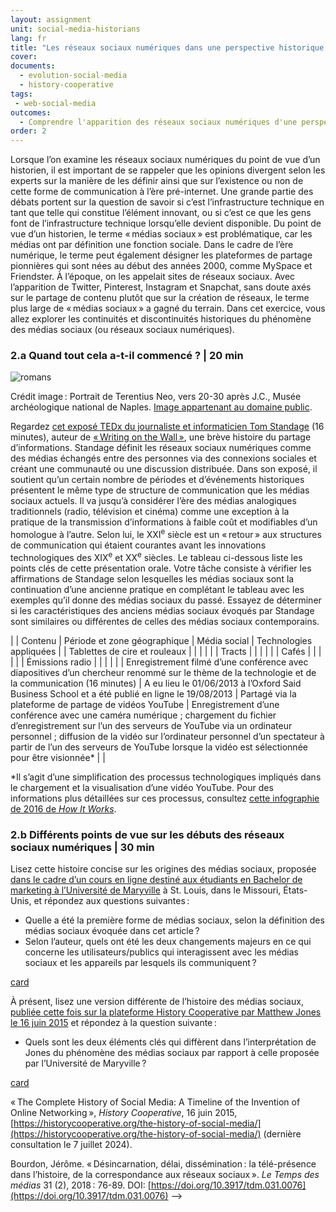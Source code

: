 ```yaml
---
layout: assignment
unit: social-media-historians
lang: fr
title: "Les réseaux sociaux numériques dans une perspective historique "
cover:
documents:
  - evolution-social-media
  - history-cooperative
tags:
 - web-social-media
outcomes:
  - Comprendre l'apparition des réseaux sociaux numériques d'une perspective historique
order: 2
---
```

Lorsque l’on examine les réseaux sociaux numériques du point de vue d’un historien, il est important de se rappeler que les opinions divergent selon les experts sur la manière de les définir ainsi que sur l’existence ou non de cette forme de communication à l’ère pré-internet. Une grande partie des débats portent sur la question de savoir si c’est l’infrastructure technique en tant que telle qui constitue l’élément innovant, ou si c’est ce que les gens font de l’infrastructure technique lorsqu’elle devient disponible. Du point de vue d’un historien, le terme «&#x202F;médias sociaux&#x202F;» est problématique, car les médias ont par définition une fonction sociale. Dans le cadre de l’ère numérique, le terme peut également désigner les plateformes de partage pionnières qui sont nées au début des années 2000, comme MySpace et Friendster. À l’époque, on les appelait sites de réseaux sociaux. Avec l’apparition de Twitter, Pinterest, Instagram et Snapchat, sans doute axés sur le partage de contenu plutôt que sur la création de réseaux, le terme plus large de «&#x202F;médias sociaux&#x202F;» a gagné du terrain. Dans cet exercice, vous allez explorer les continuités et discontinuités historiques du phénomène des médias sociaux (ou réseaux sociaux numériques).

<!-- more -->
<!-- briefing-student -->

### 2.a Quand tout cela a-t-il commencé ? | 20 min
<!-- section-contents -->
![romans](../../../assets/images/social-media/romans.png)


Crédit image&#x202F;: Portrait de Terentius Neo, vers 20-30 après J.C., Musée archéologique national de Naples. [Image appartenant au domaine public](https://www.museoarcheologiconapoli.it/en/room-and-sections-of-the-exhibition/frescoes/).

Regardez [cet exposé TEDx du journaliste et informaticien Tom Standage](https://youtu.be/ixsridS3qVs) (16 minutes), auteur de [«&#x202F;Writing on the Wall&#x202F;»](https://worldcat.org/fr/title/827256877), une brève histoire du partage d’informations. Standage définit les réseaux sociaux numériques comme des médias échangés entre des personnes via des connexions sociales et créant une communauté ou une discussion distribuée. Dans son exposé, il soutient qu’un certain nombre de périodes et d’événements historiques présentent le même type de structure de communication que les médias sociaux actuels. Il va jusqu’à considérer l’ère des médias analogiques traditionnels (radio, télévision et cinéma) comme une exception à la pratique de la transmission d’informations à faible coût et modifiables d’un homologue à l’autre. Selon lui, le XXI<sup>e</sup> siècle est un «&#x202F;retour&#x202F;» aux structures de communication qui étaient courantes avant les innovations technologiques des XIX<sup>e</sup> et XX<sup>e</sup> siècles.
Le tableau ci-dessous liste les points clés de cette présentation orale. Votre tâche consiste à vérifier les affirmations de Standage selon lesquelles les médias sociaux sont la continuation d’une ancienne pratique en complétant le tableau avec les exemples qu’il donne des médias sociaux du passé. Essayez de déterminer si les caractéristiques des anciens médias sociaux évoqués par Standage sont similaires ou différentes de celles des médias sociaux contemporains.


| | Contenu | Période et zone géographique | Média social | Technologies appliquées |
| Tablettes de cire et rouleaux	|  |  |  |  |
| Tracts |  |  |  |  |
| Cafés |  |  |  |  |
| Émissions radio |  |  |  |  |
| Enregistrement filmé d’une conférence avec diapositives d’un chercheur renommé sur le thème de la technologie et de la communication (16 minutes)  | A eu lieu le 01/06/2013 à l’Oxford Said Business School et a été publié en ligne le 19/08/2013 | Partagé via la plateforme de partage de vidéos YouTube | Enregistrement d’une conférence avec une caméra numérique ; chargement du fichier d’enregistrement sur l’un des serveurs de YouTube via un ordinateur personnel ; diffusion de la vidéo sur l’ordinateur personnel d’un spectateur à partir de l’un des serveurs de YouTube lorsque la vidéo est sélectionnée pour être visionnée* |  |

*Il s’agit d’une simplification des processus technologiques impliqués dans le chargement et la visualisation d’une vidéo YouTube. Pour des informations plus détaillées sur ces processus, consultez [cette infographie de 2016 de *How It Works*](https://www.howitworksdaily.com/wp-content/uploads/2016/04/How-YouTube-works-1024x891.jpg).

<!-- section -->

### 2.b Différents points de vue sur les débuts des réseaux sociaux numériques | 30 min
<!-- section-contents -->

Lisez cette histoire concise sur les origines des médias sociaux, proposée [dans le cadre d’un cours en ligne destiné aux étudiants en Bachelor de marketing à l’Université de Maryville](https://online.maryville.edu/blog/evolution-social-media/) à St. Louis, dans le Missouri, États-Unis, et répondez aux questions suivantes&#x202F;: 

- Quelle a été la première forme de médias sociaux, selon la définition des médias sociaux évoquée dans cet article&#x202F;?
- Selon l’auteur, quels ont été les deux changements majeurs en ce qui concerne les utilisateurs/publics qui interagissent avec les médias sociaux et les appareils par lesquels ils communiquent&#x202F;?

[card](evolution-social-media)


À présent, lisez une version différente de l’histoire des médias sociaux, [publiée cette fois sur la plateforme History Cooperative par Matthew Jones le 16 juin 2015](https://historycooperative.org/the-history-of-social-media/) et répondez à la question suivante&#x202F;:

- Quels sont les deux éléments clés qui diffèrent dans l’interprétation de Jones du phénomène des médias sociaux par rapport à celle proposée par l’Université de Maryville&#x202F;?

[card](history-cooperative)

«&#x202F;The Complete History of Social Media: A Timeline of the Invention of Online Networking&#x202F;», *History Cooperative*, 16 juin 2015, [https://historycooperative.org/the-history-of-social-media/](https://historycooperative.org/the-history-of-social-media/) (dernière consultation le 7 juillet 2024). 

<!-- inactif car titre ajouté mais pas disponible en open access
### Suggestions de lectures/vidéos
<!-- section-contents -->

Bourdon, Jérôme. «&#x202F;Désincarnation, délai, dissémination&#x202F;: la télé-présence dans l’histoire, de la correspondance aux réseaux sociaux&#x202F;». *Le Temps des médias* 31 (2), 2018&#x202F;: 76-89. DOI: [https://doi.org/10.3917/tdm.031.0076](https://doi.org/10.3917/tdm.031.0076)
--> 
<!-- section -->

<!-- briefing-teacher -->
